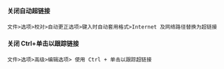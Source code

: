 #### 关闭自动超链接
```
文件>选项>校对>自动更正选项>键入时自动套用格式>Internet 及网络路径替换为超链接
```

#### 关闭 Ctrl+单击以跟踪链接
```
文件>选项>高级>编辑选项> 使用 Ctrl + 单击以跟踪超链接
```
